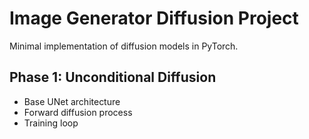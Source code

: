 # Image Generator Diffusion Project
Minimal implementation of diffusion models in PyTorch.

## Phase 1: Unconditional Diffusion
- Base UNet architecture
- Forward diffusion process
- Training loop